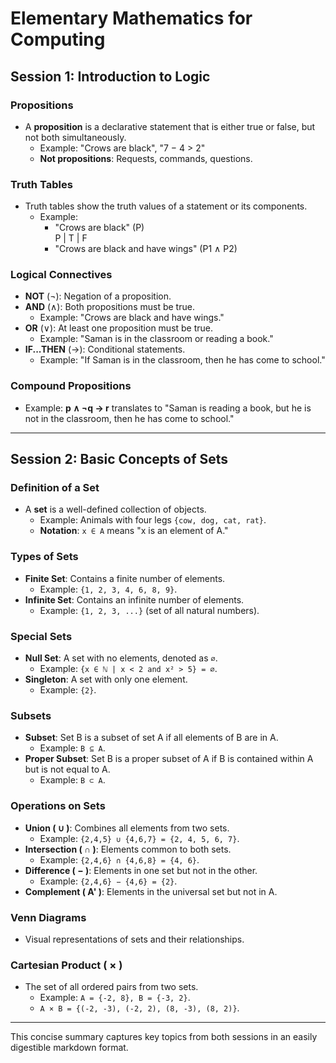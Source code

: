 # Elementary Mathematics for Computing

## Session 1: Introduction to Logic

### Propositions
- A **proposition** is a declarative statement that is either true or false, but not both simultaneously.
  - Example: "Crows are black", "7 − 4 > 2"
  - **Not propositions**: Requests, commands, questions.

### Truth Tables
- Truth tables show the truth values of a statement or its components.
  - Example: 
    - "Crows are black" (P)  
      P | T | F
    - "Crows are black and have wings" (P1 ∧ P2)

### Logical Connectives
- **NOT** (¬): Negation of a proposition.
- **AND** (∧): Both propositions must be true.
  - Example: "Crows are black and have wings."
- **OR** (∨): At least one proposition must be true.
  - Example: "Saman is in the classroom or reading a book."
- **IF...THEN** (→): Conditional statements.
  - Example: "If Saman is in the classroom, then he has come to school."

### Compound Propositions
- Example: **p ∧ ¬q → r** translates to "Saman is reading a book, but he is not in the classroom, then he has come to school."

---

## Session 2: Basic Concepts of Sets

### Definition of a Set
- A **set** is a well-defined collection of objects.
  - Example: Animals with four legs `{cow, dog, cat, rat}`.
  - **Notation**: `x ∈ A` means "x is an element of A."

### Types of Sets
- **Finite Set**: Contains a finite number of elements.
  - Example: `{1, 2, 3, 4, 6, 8, 9}`.
- **Infinite Set**: Contains an infinite number of elements.
  - Example: `{1, 2, 3, ...}` (set of all natural numbers).

### Special Sets
- **Null Set**: A set with no elements, denoted as `∅`.
  - Example: `{x ∈ ℕ | x < 2 and x² > 5} = ∅`.
- **Singleton**: A set with only one element.
  - Example: `{2}`.

### Subsets
- **Subset**: Set B is a subset of set A if all elements of B are in A.
  - Example: `B ⊆ A`.
- **Proper Subset**: Set B is a proper subset of A if B is contained within A but is not equal to A.
  - Example: `B ⊂ A`.

### Operations on Sets
- **Union ( ∪ )**: Combines all elements from two sets.
  - Example: `{2,4,5} ∪ {4,6,7} = {2, 4, 5, 6, 7}`.
- **Intersection ( ∩ )**: Elements common to both sets.
  - Example: `{2,4,6} ∩ {4,6,8} = {4, 6}`.
- **Difference ( − )**: Elements in one set but not in the other.
  - Example: `{2,4,6} − {4,6} = {2}`.
- **Complement ( A' )**: Elements in the universal set but not in A.

### Venn Diagrams
- Visual representations of sets and their relationships.

### Cartesian Product ( × )
- The set of all ordered pairs from two sets.
  - Example: `A = {-2, 8}, B = {-3, 2}`.
  - `A × B = {(-2, -3), (-2, 2), (8, -3), (8, 2)}`.

---

This concise summary captures key topics from both sessions in an easily digestible markdown format.
